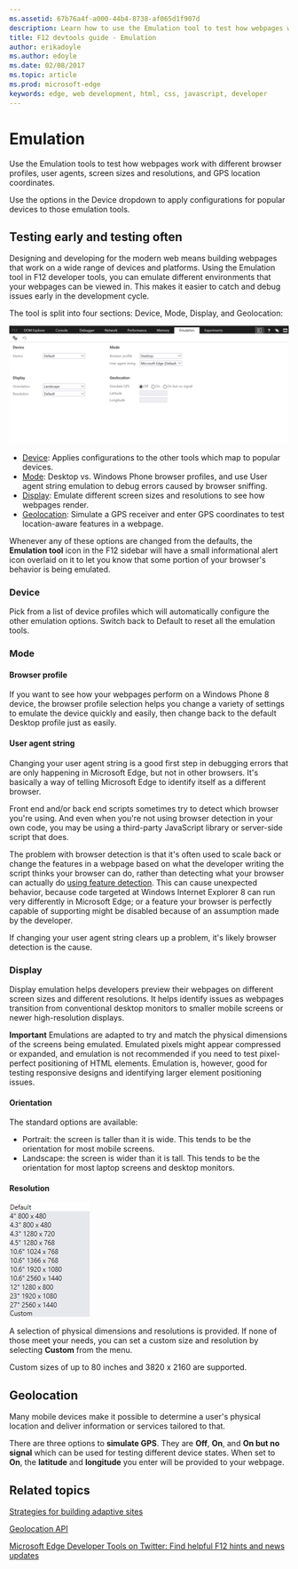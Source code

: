 ```yaml
---
ms.assetid: 67b76a4f-a000-44b4-8738-af065d1f907d
description: Learn how to use the Emulation tool to test how webpages work with different browser profiles, user agents, screen sizes and resolutions, and GPS location coordinates.
title: F12 devtools guide - Emulation
author: erikadoyle
ms.author: edoyle
ms.date: 02/08/2017
ms.topic: article
ms.prod: microsoft-edge
keywords: edge, web development, html, css, javascript, developer
---
```


# Emulation

Use the Emulation tools to test how webpages work with different browser profiles, user agents, screen sizes and resolutions, and GPS location coordinates.

Use the options in the Device dropdown to apply configurations for popular devices to those emulation tools.


## Testing early and testing often

Designing and developing for the modern web means building webpages that work on a wide range of devices and platforms. Using the Emulation tool in F12 developer tools, you can emulate different environments that your webpages can be viewed in. This makes it easier to catch and debug issues early in the development cycle.

The tool is split into four sections: Device, Mode, Display, and Geolocation:

![Edge Emulation](./media/Edge_Emulation.png)

  - [Device](#device): Applies configurations to the other tools which map to popular devices.
  - [Mode](#mode): Desktop vs. Windows Phone browser profiles, and use User agent string emulation to debug errors caused by browser sniffing.
  - [Display](#display): Emulate different screen sizes and resolutions to see how webpages render.
  - [Geolocation](#geolocation): Simulate a GPS receiver and enter GPS coordinates to test location-aware features in a webpage.

Whenever any of these options are changed from the defaults, the **Emulation tool** icon in the F12 sidebar will have a small informational alert icon overlaid on it to let you know that some portion of your browser's behavior is being emulated.

### Device

Pick from a list of device profiles which will automatically configure the other emulation options. Switch back to Default to reset all the emulation tools.

### Mode
#### Browser profile

If you want to see how your webpages perform on a Windows Phone 8 device, the browser profile selection helps you change a variety of settings to emulate the device quickly and easily, then change back to the default Desktop profile just as easily.

#### User agent string

Changing your user agent string is a good first step in debugging errors that are only happening in Microsoft Edge, but not in other browsers. It's basically a way of telling Microsoft Edge to identify itself as a different browser.

Front end and/or back end scripts sometimes try to detect which browser you're using. And even when you're not using browser detection in your own code, you may be using a third-party JavaScript library or server-side script that does.

The problem with browser detection is that it's often used to scale back or change the features in a webpage based on what the developer writing the script thinks your browser can do, rather than detecting what your browser can actually do [using feature detection](https://msdn.microsoft.com/library/hh273397.aspx). This can cause unexpected behavior, because code targeted at Windows Internet Explorer 8 can run very differently in Microsoft Edge; or a feature your browser is perfectly capable of supporting might be disabled because of an assumption made by the developer.

If changing your user agent string clears up a problem, it's likely browser detection is the cause.

### Display

Display emulation helps developers preview their webpages on different screen sizes and different resolutions. It helps identify issues as webpages transition from conventional desktop monitors to smaller mobile screens or newer high-resolution displays.

**Important**  Emulations are adapted to try and match the physical dimensions of the screens being emulated. Emulated pixels might appear compressed or expanded, and emulation is not recommended if you need to test pixel-perfect positioning of HTML elements. Emulation is, however, good for testing responsive designs and identifying larger element positioning issues.

#### Orientation

The standard options are available:
  - Portrait: the screen is taller than it is wide. This tends to be the orientation for most mobile screens.
  - Landscape: the screen is wider than it is tall. This tends to be the orientation for most laptop screens and desktop monitors.

#### Resolution

![Edge Emulation Resolutions](./media/F12BlueEmulationResolution.png)

A selection of physical dimensions and resolutions is provided. If none of those meet your needs, you can set a custom size and resolution by selecting **Custom** from the menu.

Custom sizes of up to 80 inches and 3820 x 2160 are supported.

## Geolocation

Many mobile devices make it possible to determine a user's physical location and deliver information or services tailored to that.

There are three options to **simulate GPS**. They are **Off**, **On**, and **On but no signal** which can be used for testing different device states. When set to **On**, the **latitude** and **longitude** you enter will be provided to your webpage.

## Related topics

[Strategies for building adaptive sites](https://msdn.microsoft.com/library/jj583806.aspx)

[Geolocation API](https://msdn.microsoft.com/library/hh772290.aspx)

[Microsoft Edge Developer Tools on Twitter: Find helpful F12 hints and news updates](https://twitter.com/EdgeDevTools)